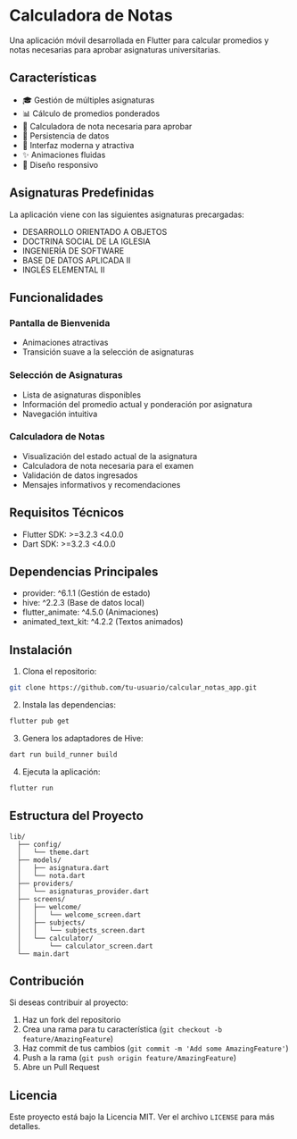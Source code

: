 # Calculadora de Notas

Una aplicación móvil desarrollada en Flutter para calcular promedios y notas necesarias para aprobar asignaturas universitarias.

## Características

- 🎓 Gestión de múltiples asignaturas
- 📊 Cálculo de promedios ponderados
- 🎯 Calculadora de nota necesaria para aprobar
- 💾 Persistencia de datos
- 🎨 Interfaz moderna y atractiva
- ✨ Animaciones fluidas
- 📱 Diseño responsivo

## Asignaturas Predefinidas

La aplicación viene con las siguientes asignaturas precargadas:

- DESARROLLO ORIENTADO A OBJETOS
- DOCTRINA SOCIAL DE LA IGLESIA
- INGENIERÍA DE SOFTWARE
- BASE DE DATOS APLICADA II
- INGLÉS ELEMENTAL II

## Funcionalidades

### Pantalla de Bienvenida
- Animaciones atractivas
- Transición suave a la selección de asignaturas

### Selección de Asignaturas
- Lista de asignaturas disponibles
- Información del promedio actual y ponderación por asignatura
- Navegación intuitiva

### Calculadora de Notas
- Visualización del estado actual de la asignatura
- Calculadora de nota necesaria para el examen
- Validación de datos ingresados
- Mensajes informativos y recomendaciones

## Requisitos Técnicos

- Flutter SDK: >=3.2.3 <4.0.0
- Dart SDK: >=3.2.3 <4.0.0

## Dependencias Principales

- provider: ^6.1.1 (Gestión de estado)
- hive: ^2.2.3 (Base de datos local)
- flutter_animate: ^4.5.0 (Animaciones)
- animated_text_kit: ^4.2.2 (Textos animados)

## Instalación

1. Clona el repositorio:
```bash
git clone https://github.com/tu-usuario/calcular_notas_app.git
```

2. Instala las dependencias:
```bash
flutter pub get
```

3. Genera los adaptadores de Hive:
```bash
dart run build_runner build
```

4. Ejecuta la aplicación:
```bash
flutter run
```

## Estructura del Proyecto

```
lib/
  ├── config/
  │   └── theme.dart
  ├── models/
  │   ├── asignatura.dart
  │   └── nota.dart
  ├── providers/
  │   └── asignaturas_provider.dart
  ├── screens/
  │   ├── welcome/
  │   │   └── welcome_screen.dart
  │   ├── subjects/
  │   │   └── subjects_screen.dart
  │   └── calculator/
  │       └── calculator_screen.dart
  └── main.dart
```

## Contribución

Si deseas contribuir al proyecto:

1. Haz un fork del repositorio
2. Crea una rama para tu característica (`git checkout -b feature/AmazingFeature`)
3. Haz commit de tus cambios (`git commit -m 'Add some AmazingFeature'`)
4. Push a la rama (`git push origin feature/AmazingFeature`)
5. Abre un Pull Request

## Licencia

Este proyecto está bajo la Licencia MIT. Ver el archivo `LICENSE` para más detalles. 